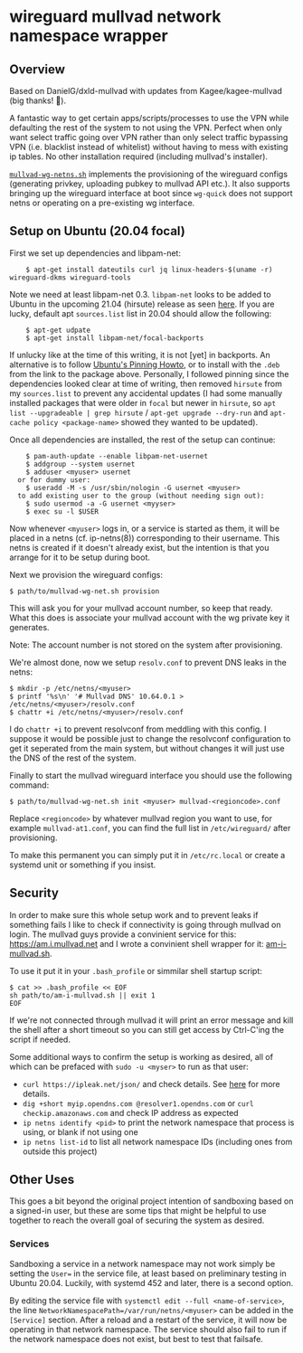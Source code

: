 wireguard mullvad network namespace wrapper
===========================================

Overview
--------

Based on DanielG/dxld-mullvad with updates from Kagee/kagee-mullvad (big
thanks! :tada:).

A fantastic way to get certain apps/scripts/processes to use the VPN while
defaulting the rest of the system to not using the VPN.  Perfect when only want
select traffic going over VPN rather than only select traffic bypassing VPN
(i.e. blacklist instead of whitelist) without having to mess with existing ip
tables.  No other installation required (including mullvad's installer).

[`mullvad-wg-netns.sh`](mullvad-wg-netns.sh) implements the provisioning of the
wireguard configs (generating privkey, uploading pubkey to mullvad API etc.). It
also supports bringing up the wireguard interface at boot since `wg-quick` does
not support netns or operating on a pre-existing wg interface.

Setup on Ubuntu (20.04 focal)
---------------------

First we set up dependencies and libpam-net:

```
    $ apt-get install dateutils curl jq linux-headers-$(uname -r) wireguard-dkms wireguard-tools
```

Note we need at least libpam-net 0.3.  `libpam-net` looks to be added to Ubuntu
in the upcoming 21.04 (hirsute) release as seen
[here](https://packages.ubuntu.com/hirsute/libpam-net).  If you are lucky,
default apt `sources.list` list in 20.04 should allow the following:
```
    $ apt-get udpate
    $ apt-get install libpam-net/focal-backports
```

If unlucky like at the time of this writing, it is not [yet] in backports.  An
alternative is to follow
[Ubuntu's Pinning Howto](https://help.ubuntu.com/community/PinningHowto), or to
install with the `.deb` from the link to the package above.  Personally, I
followed pinning since the dependencies looked clear at time of writing, then
removed `hirsute` from my `sources.list` to prevent any accidental updates (I
had some manually installed packages that were older in `focal` but newer in
`hirsute`, so `apt list --upgradeable | grep hirsute` /
`apt-get upgrade --dry-run` and `apt-cache policy <package-name>` showed they
wanted to be updated).

Once all dependencies are installed, the rest of the setup can continue:
```
    $ pam-auth-update --enable libpam-net-usernet
    $ addgroup --system usernet
    $ adduser <myuser> usernet
  or for dummy user:
    $ useradd -M -s /usr/sbin/nologin -G usernet <myuser>
  to add existing user to the group (without needing sign out):
    $ sudo usermod -a -G usernet <myyser>
    $ exec su -l $USER
```

Now whenever `<myuser>` logs in, or a service is started as them, it will
be placed in a netns (cf. ip-netns(8)) corresponding to their
username. This netns is created if it doesn't already exist, but the
intention is that you arrange for it to be setup during boot.

Next we provision the wireguard configs:

    $ path/to/mullvad-wg-net.sh provision

This will ask you for your mullvad account number, so keep that ready. What
this does is associate your mullvad account with the wg private key it
generates.

Note: The account number is not stored on the system after provisioning.

We're almost done, now we setup `resolv.conf` to prevent DNS leaks in the
netns:

    $ mkdir -p /etc/netns/<myuser>
    $ printf '%s\n' '# Mullvad DNS' 10.64.0.1 > /etc/netns/<myuser>/resolv.conf
    $ chattr +i /etc/netns/<myuser>/resolv.conf

I do `chattr +i` to prevent resolvconf from meddling with this config. I suppose
it would be possible just to change the resolvconf configuration to get it
seperated from the main system, but without changes it will just use the DNS of
the rest of the system.

Finally to start the mullvad wireguard interface you should use the following
command:

    $ path/to/mullvad-wg-net.sh init <myuser> mullvad-<regioncode>.conf

Replace `<regioncode>` by whatever mullvad region you want to use, for example
`mullvad-at1.conf`, you can find the full list in `/etc/wireguard/` after
provisioning.

To make this permanent you can simply put it in `/etc/rc.local` or create a
systemd unit or something if you insist.


Security
--------

In order to make sure this whole setup work and to prevent leaks if
something fails I like to check if connectivity is going through mullvad on
login. The mullvad guys provide a convinient service for this:
https://am.i.mullvad.net and I wrote a convinient shell wrapper for it:
[am-i-mullvad.sh](am-i-mullvad.sh).

To use it put it in your `.bash_profile` or simmilar shell startup script:

    $ cat >> .bash_profile << EOF
    sh path/to/am-i-mullvad.sh || exit 1
    EOF

If we're not connected through mullvad it will print an error message and kill
the shell after a short timeout so you can still get access by Ctrl-C'ing the
script if needed.

Some additional ways to confirm the setup is working as desired, all of which
can be prefaced with `sudo -u <myser>` to run as that user:
- `curl https://ipleak.net/json/` and check details.  See
      [here](https://airvpn.org/forums/topic/14737-api/) for more details.
- `dig +short myip.opendns.com @resolver1.opendns.com` or
      `curl checkip.amazonaws.com` and check IP address as expected
- `ip netns identify <pid>` to print the network namespace that process is
using, or blank if not using one
- `ip netns list-id` to list all network namespace IDs (including ones from
      outside this project)


Other Uses
----------

This goes a bit beyond the original project intention of sandboxing based on a
signed-in user, but these are some tips that might be helpful to use together to
reach the overall goal of securing the system as desired.

### Services
Sandboxing a service in a network namespace may not work simply be setting the
`User=` in the service file, at least based on preliminary testing in Ubuntu
20.04.  Luckily, with systemd 452 and later, there is a second option.

By editing the service file with `systemctl edit --full <name-of-service>`, the
line `NetworkNamespacePath=/var/run/netns/<myuser>` can be added in the
`[Service]` section.  After a reload and a restart of the service, it will now
be operating in that network namespace.  The service should also fail to run if
the network namespace does not exist, but best to test that failsafe.
